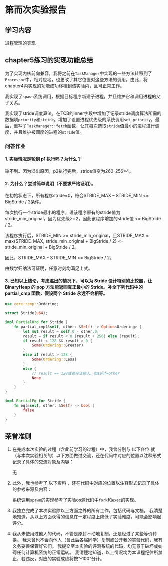 ﻿# 第而次实验报告

## 学习内容

进程管理的实现。

## chapter5练习的实现功能总结

为了实现内核前向兼容，我将之前在`TaskManager`中实现的一些方法转移到了`Processor`中，相对应地，也更改了其它位置对这些方法的调用。由此，将chapter4内实现的功能成功移植到该实验内，且可正常工作。

我实现了`spawn`系统调用，根据目标程序新建子进程，并且维护它和调用进程的父子关系。

我实现了stride调度算法，在TCB的inner字段中增加了记录stride调度算法所需的数据项`priority`和`stride`。增加了设置进程优先级的系统调用`set_priority`。最后，重写了`TaskManager::fetch`函数，让其每次选取`stride`值最小的进程进行调度，并且维护被调度的进程的`stride`值。

### 问答作业

#### 1. 实际情况是轮到 p1 执行吗？为什么？

轮不到。因为溢出原因，p2执行完后，stride值变为260-256=4。

#### 2. 为什么？尝试简单说明（不要求严格证明）。

在初始状态下，所有程序stride=0，符合STRIDE_MAX – STRIDE_MIN <= BigStride / 2条件。

每次执行一个stride最小的程序，设该程序原有的stride值为stride_min_original，因为优先级>=2，因此该程序增加的stride值 <= BigStride / 2。

该程序执行后，STRIDE_MIN >= stride_min_original，且STRIDE_MAX = max{STRIDE_MAX, stride_min_original + BigStride / 2} <= stride_min_original + BigStride / 2。

因此，STRIDE_MAX - STRIDE_MIN <= BigStride / 2。

由数学归纳法可证明，任意时刻均满足上式。

#### 3. 已知以上结论，考虑溢出的情况下，可以为 Stride 设计特别的比较器，让 BinaryHeap<Stride> 的 pop 方法能返回真正最小的 Stride。补全下列代码中的 partial_cmp 函数，假设两个 Stride 永远不会相等。

```Rust
use core::cmp::Ordering;

struct Stride(u64);

impl PartialOrd for Stride {
    fn partial_cmp(&self, other: &Self) -> Option<Ordering> {
        let mut result = self.0 - other.0;
        result = if result < 0 {result + 256} else {result};
        if result < 128 && result > 0 {
            Some(Ordering::Greater)
        }
        else if result > 128 {
            Some(Ordering::Less)
        }
        else {
            // result == 128或者非法输入，如self=other
            None
        }
    }
}

impl PartialEq for Stride {
    fn eq(&self, other: &Self) -> bool {
        false
    }
}
```

## 荣誉准则

1. 在完成本次实验的过程（含此前学习的过程）中，我曾分别与 以下各位 就（与本次实验相关的）以下方面做过交流，还在代码中对应的位置以注释形式记录了具体的交流对象及内容：

    无

2. 此外，我也参考了 以下资料 ，还在代码中对应的位置以注释形式记录了具体的参考来源及内容：

    系统调用`spawn`的实现参考了实验os源代码中`fork`和`exec`的实现。

3. 我独立完成了本次实验除以上方面之外的所有工作，包括代码与文档。 我清楚地知道，从以上方面获得的信息在一定程度上降低了实验难度，可能会影响起评分。

4. 我从未使用过他人的代码，不管是原封不动地复制，还是经过了某些等价转换。 我未曾也不会向他人（含此后各届同学）复制或公开我的实验代码，我有义务妥善保管好它们。 我提交至本实验的评测系统的代码，均无意于破坏或妨碍任何计算机系统的正常运转。 我清楚地知道，以上情况均为本课程纪律所禁止，若违反，对应的实验成绩将按“-100”分计。